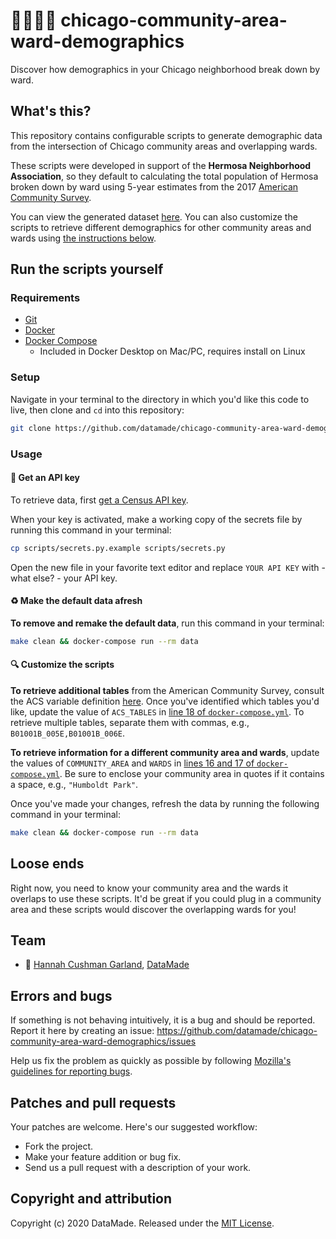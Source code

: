 # 👨‍👩‍👧‍👦 chicago-community-area-ward-demographics

Discover how demographics in your Chicago neighborhood break down by ward.

## What's this?

This repository contains configurable scripts to generate demographic data
from the intersection of Chicago community areas and overlapping wards.

These scripts were developed in support of the **Hermosa Neighborhood
Association**, so they default to calculating the total population of Hermosa
broken down by ward using 5-year estimates from the 2017 [American Community
Survey](https://www.census.gov/data/developers/data-sets/acs-5year.html).

You can view the generated dataset [here](finished/population_by_ward.csv). You
can also customize the scripts to retrieve different demographics for other
community areas and wards using [the instructions below](#-customize-the-scripts).

## Run the scripts yourself

### Requirements

- [Git](https://www.atlassian.com/git/tutorials/install-git)
- [Docker](https://www.docker.com/products/docker-desktop)
- [Docker Compose](https://docs.docker.com/compose/install/)
    - Included in Docker Desktop on Mac/PC, requires install on Linux

### Setup

Navigate in your terminal to the directory in which you'd like this code to
live, then clone and `cd` into this repository:

```bash
git clone https://github.com/datamade/chicago-community-area-ward-demographics.git && cd chicago-community-area-ward-demographics
```

### Usage

#### 🔑 Get an API key

To retrieve data, first [get a Census API key](https://api.census.gov/data/key_signup.html).

When your key is activated, make a working copy of the secrets file by running
this command in your terminal:

```bash
cp scripts/secrets.py.example scripts/secrets.py
```

Open the new file in your favorite text editor and replace `YOUR API KEY` with -
what else? - your API key.

#### ♻️ Make the default data afresh

**To remove and remake the default data**, run this command in your terminal:

```bash
make clean && docker-compose run --rm data
```

#### 🔍 Customize the scripts

**To retrieve additional tables** from the American Community Survey, consult
the ACS variable definition [here](https://api.census.gov/data/2017/acs/acs5/variables.html).
Once you've identified which tables you'd like, update the value of `ACS_TABLES`
in [line 18 of `docker-compose.yml`](docker-compose.yml#L18). To retrieve
multiple tables, separate them with commas, e.g., `B01001B_005E,B01001B_006E`.

**To retrieve information for a different community area and wards**, update
the values of `COMMUNITY_AREA` and `WARDS` in [lines 16 and 17 of `docker-compose.yml`](docker-compose.yml#L16-L17).
Be sure to enclose your community area in quotes if it contains a space, e.g.,
`"Humboldt Park"`.

Once you've made your changes, refresh the data by running the following
command in your terminal:

```bash
make clean && docker-compose run --rm data
```

## Loose ends

Right now, you need to know your community area and the wards it overlaps to use
these scripts. It'd be great if you could plug in a community area and these
scripts would discover the overlapping wards for you!

## Team

* 🍓 [Hannah Cushman Garland](https://github.com/hancush), [DataMade](https://datamade.us)

## Errors and bugs

If something is not behaving intuitively, it is a bug and should be reported.
Report it here by creating an issue: https://github.com/datamade/chicago-community-area-ward-demographics/issues

Help us fix the problem as quickly as possible by following [Mozilla's guidelines for reporting bugs](https://developer.mozilla.org/en-US/docs/Mozilla/QA/Bug_writing_guidelines#General_Outline_of_a_Bug_Report).

## Patches and pull requests

Your patches are welcome. Here's our suggested workflow:

* Fork the project.
* Make your feature addition or bug fix.
* Send us a pull request with a description of your work.

## Copyright and attribution

Copyright (c) 2020 DataMade. Released under the [MIT License](https://github.com/datamade/chicago-community-area-ward-demographics/blob/master/LICENSE).
